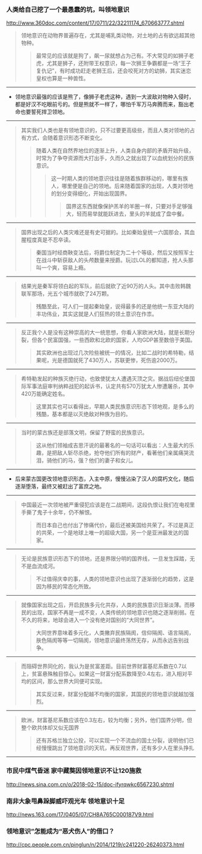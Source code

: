 ### 人类给自己挖了一个最愚蠢的坑，叫领地意识
http://www.360doc.com/content/17/0711/22/32211174_670663777.shtml
>领地意识在动物界普遍存在，尤其是哺乳类动物，对土地的占有欲远超其他物种。
>>最常见的应该就是狗了，飙一尿就想占为己有。不大常见的如狮子老虎，尤其是狮子，还附带王权意识，每一次狮王争霸都是一场“王子复仇记”，有时成功赶走老狮王后，还会咬死对方的幼狮，其实迷恋皇权也算是一种兽性。
---
- 领地意识最强的应该是熊了，像狮子老虎这种，遇到一大波敌对物种入侵时，都是好汉不吃眼前亏的。但是熊就不一样了，哪怕千军万马奔腾而来，豁出老命也要誓死捍卫领地。
---
>其实我们人类也是有领地意识的，只不过要更高级些，而且人类对领地的占有方式，会随着意识形态不断变化。
>>随着人类在自然界地位的逐渐上升，人类自身内部的矛盾开始升级，时常为了争夺资源而大打出手，久而久之就出现了以血统划分的民族意识。
>>>这一时期人类的领地意识往往是随着族群移动的，哪里有族人，哪里便是自己的领地。后来随着国家的出现，人类对领地的划分变得细化，开始出现国界。
>>>>国界这东西就像保护羔羊的羊圈一样，只要对手足够强大，轻而易举就能跃进去，里头的羊就成了盘中餐。
---
>国界出现之后的人类灾难还是有史可据的。比如秦始皇统一六国那会，其血腥程度真是不忍卒读。
>>秦国当时经商鞅变法后，将爵位制定为二十个等级，然后又按照军士在战斗中斩获敌人的头颅数量来授爵。玩过LOL的都知道，抢人头那叫一个爽，容易上瘾。
---
>结果光是秦军将领白起的军队，前后就砍了近90万的人头。其中击败韩魏联军那场，光五个城市就砍了24万颗。
>>残酷至此，可人们一提起秦始皇，说得最多的还是他统一东亚大陆的丰功伟业，其实这就是人们狂热的领土意识在作祟。
---
>反正我个人是没有这种崇高的大一统思想，你看人家欧洲大陆，就是长期分裂，但各个民富国强，一些西欧和北欧的国家，人均GDP甚至数倍于美国。
>>其实欧洲也出现过几次险些被统一的情况，比如二战时的希特勒，结果呢，光是德国就死了430万人，苏联更惨，死伤逾2000万。
---
>希特勒发起的种族灭绝行动，也致使犹太人遭遇灭顶之灾。据战后纽伦堡国际军事法庭审判纳粹战犯的起诉书，认定共有570万犹太人惨遭屠杀，其中420万能确定姓名。
>>这里其实也可以看得出，早期人类民族意识形态下领地观，是多么的残酷，基本都是以灭绝敌对种族为目的。
---
>当时的蒙古族还是部落文明，保留了野蛮的民族意识。
>>这从他们领袖成吉思汗说的最著名的一句话可以看出：人生最大的乐趣，是把敌人斩尽杀绝，抢夺他们所有的财产，看著他们亲属痛哭流泪，骑他们的马，强？他们的妻子和女儿。
---
- 后来蒙古国更改领地意识形态，入主中原，慢慢沾染了汉人的腐朽文化，随后逐渐堕落，最终又被赶出了富庶之地。
---
>中国最近一次领地被严重侵犯应该是在二战期间，这段仇恨让我们在电视里手撕了鬼子十余年，仍不解恨。
>>而日本自己也付出了惨痛代价，最后还被美国给共荣了。不过是真正的共荣，一个是地球上唯一的超级大国，另一个是亚洲最发达的国家。
---
>无论是民族意识形态下的领地，还是界限分明的国界线，一旦发生踩踏，无不是血流成河。
>>不过值得庆幸的事，人类的领地意识也出现了逐渐弱化的趋势，这是因为移民的常态化所致。
---
>就像国家出现之后，开启民族多元化共存，人类的民族意识日渐淡薄。而移民的出现，国家不再是一成不变，人类传统的领地意识也随之逐渐削弱。在不久的将来，地球会进入一个没有绝对国别的“大同世界”。
>>大同世界意味着多元化，人类撇弃民族隔阂，信仰隔阂、语言隔阂，肤色隔阂等等一切隔阂，领地意识最终荡然无存，从而永远告别战争。
---
>而阻碍世界同化的，我认为是贫富差距。目前世界财富基尼系数在0.7以上，贫富悬殊触目惊心。如果这一财富分配系数降至0.4左右，进入相对平均的区间，那么世界大同便可实现。
>>其实反过来，财富分配越不均衡的国家，其国民的领地意识就越加强烈。
---
>欧洲，财富基尼系数应该在0.3左右，较为均衡；另外，他们国界分明，但整个欧共体却又似无国界
>>还有苏格兰独立公投，可以实现一个不流血的国土分裂，说明他们已经慢慢跳出了领地意识的天坑，再反观世界，还有多少人在里头挣扎
---
### 市民中煤气昏迷 家中藏獒因领地意识不让120施救
http://news.sina.com.cn/o/2018-02-15/doc-ifyrqwkc6567230.shtml
### 南非大象甩鼻跺脚威吓观光车 领地意识十足
http://news.163.com/17/0405/07/CH8A765C000187V9.html
### 领地意识”怎能成为“恶犬伤人”的借口？
http://cpc.people.com.cn/pinglun/n/2014/1219/c241220-26240373.html